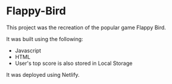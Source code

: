 # Flappy-Bird

This project was the recreation of the popular game Flappy Bird.

It was built using the following:
  - Javascript
  - HTML
  - User's top score is also stored in Local Storage

It was deployed using Netlify.


